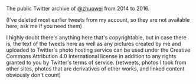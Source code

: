 The public Twitter archive of [@zhuowei](https://twitter.com/zhuowei) from 2014 to 2016.

(I've deleted most earlier tweets from my account, so they are not available here; ask me if you need them)

I highly doubt there's anything here that's copyrightable, but in case there is, the text of the tweets here as well as any pictures created by me and uploaded to Twitter's photo hosting service can be used under the Creative Commons Attribution 4.0 International license in addition to any rights granted to you by Twitter's terms of service. (retweets, photos I took from other sites, photos that are derivatives of other works, and linked content obviously don't count)

